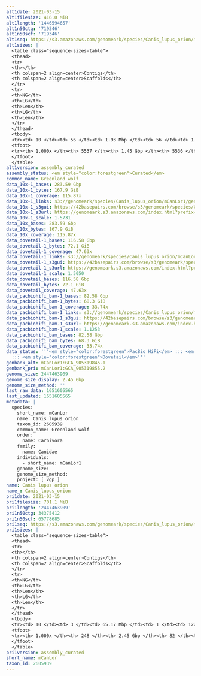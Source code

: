 ```yaml
---
alt1date: 2021-03-15
alt1filesize: 416.0 MiB
alt1length: '1446594657'
alt1n50ctg: '719346'
alt1n50scf: '719346'
alt1seq: https://s3.amazonaws.com/genomeark/species/Canis_lupus_orion/mCanLor1/assembly_curated/mCanLor1.alt.cur.20210315.fasta.gz
alt1sizes: |
  <table class="sequence-sizes-table">
  <thead>
  <tr>
  <th></th>
  <th colspan=2 align=center>Contigs</th>
  <th colspan=2 align=center>Scaffolds</th>
  </tr>
  <tr>
  <th>NG</th>
  <th>LG</th>
  <th>Len</th>
  <th>LG</th>
  <th>Len</th>
  </tr>
  </thead>
  <tbody>
  <tr><td> 10 </td><td> 56 </td><td> 1.93 Mbp </td><td> 56 </td><td> 1.93 Mbp </td></tr><tr><td> 20 </td><td> 143 </td><td> 1.46 Mbp </td><td> 143 </td><td> 1.46 Mbp </td></tr><tr><td> 30 </td><td> 257 </td><td> 1.12 Mbp </td><td> 257 </td><td> 1.12 Mbp </td></tr><tr><td> 40 </td><td> 401 </td><td> 0.91 Mbp </td><td> 401 </td><td> 0.91 Mbp </td></tr><tr style="background-color:#cccccc;"><td> 50 </td><td> 582 </td><td> 0.72 Mbp </td><td> 582 </td><td> 0.72 Mbp </td></tr><tr><td> 60 </td><td> 809 </td><td> 0.57 Mbp </td><td> 809 </td><td> 0.57 Mbp </td></tr><tr><td> 70 </td><td> 1106 </td><td> 423.16 Kbp </td><td> 1106 </td><td> 423.16 Kbp </td></tr><tr><td> 80 </td><td> 1522 </td><td> 279.47 Kbp </td><td> 1522 </td><td> 279.47 Kbp </td></tr><tr><td> 90 </td><td> 2239 </td><td> 135.75 Kbp </td><td> 2239 </td><td> 135.75 Kbp </td></tr><tr><td> 100 </td><td> 5536 </td><td> 4.83 Kbp </td><td> 5535 </td><td> 4.83 Kbp </td></tr></tbody>
  <tfoot>
  <tr><th> 1.000x </th><th> 5537 </th><th> 1.45 Gbp </th><th> 5536 </th><th> 1.45 Gbp </th></tr>
  </tfoot>
  </table>
alt1version: assembly_curated
assembly_status: <em style="color:forestgreen">Curated</em>
common_name: Greenland wolf
data_10x-1_bases: 283.59 Gbp
data_10x-1_bytes: 167.9 GiB
data_10x-1_coverage: 115.87x
data_10x-1_links: s3://genomeark/species/Canis_lupus_orion/mCanLor1/genomic_data/10x/<br>
data_10x-1_s3gui: https://42basepairs.com/browse/s3/genomeark/species/Canis_lupus_orion/mCanLor1/genomic_data/10x/
data_10x-1_s3url: https://genomeark.s3.amazonaws.com/index.html?prefix=species/Canis_lupus_orion/mCanLor1/genomic_data/10x/
data_10x-1_scale: 1.5731
data_10x_bases: 283.59 Gbp
data_10x_bytes: 167.9 GiB
data_10x_coverage: 115.87x
data_dovetail-1_bases: 116.58 Gbp
data_dovetail-1_bytes: 72.1 GiB
data_dovetail-1_coverage: 47.63x
data_dovetail-1_links: s3://genomeark/species/Canis_lupus_orion/mCanLor1/genomic_data/dovetail/<br>
data_dovetail-1_s3gui: https://42basepairs.com/browse/s3/genomeark/species/Canis_lupus_orion/mCanLor1/genomic_data/dovetail/
data_dovetail-1_s3url: https://genomeark.s3.amazonaws.com/index.html?prefix=species/Canis_lupus_orion/mCanLor1/genomic_data/dovetail/
data_dovetail-1_scale: 1.5050
data_dovetail_bases: 116.58 Gbp
data_dovetail_bytes: 72.1 GiB
data_dovetail_coverage: 47.63x
data_pacbiohifi_bam-1_bases: 82.58 Gbp
data_pacbiohifi_bam-1_bytes: 68.3 GiB
data_pacbiohifi_bam-1_coverage: 33.74x
data_pacbiohifi_bam-1_links: s3://genomeark/species/Canis_lupus_orion/mCanLor1/genomic_data/pacbio_hifi/<br>
data_pacbiohifi_bam-1_s3gui: https://42basepairs.com/browse/s3/genomeark/species/Canis_lupus_orion/mCanLor1/genomic_data/pacbio_hifi/
data_pacbiohifi_bam-1_s3url: https://genomeark.s3.amazonaws.com/index.html?prefix=species/Canis_lupus_orion/mCanLor1/genomic_data/pacbio_hifi/
data_pacbiohifi_bam-1_scale: 1.1253
data_pacbiohifi_bam_bases: 82.58 Gbp
data_pacbiohifi_bam_bytes: 68.3 GiB
data_pacbiohifi_bam_coverage: 33.74x
data_status: '''<em style="color:forestgreen">PacBio HiFi</em> ::: <em style="color:forestgreen">10x</em>
  ::: <em style="color:forestgreen">Dovetail</em>'''
genbank_alt: mCanLor1:GCA_905319845.1
genbank_pri: mCanLor1:GCA_905319855.2
genome_size: 2447463909
genome_size_display: 2.45 Gbp
genome_size_method: ''
last_raw_data: 1651605565
last_updated: 1651605565
metadata: |
  species:
    short_name: mCanLor
    name: Canis lupus orion
    taxon_id: 2605939
    common_name: Greenland wolf
    order:
      name: Carnivora
    family:
      name: Canidae
    individuals:
      - short_name: mCanLor1
    genome_size:
    genome_size_method:
    project: [ vgp ]
name: Canis lupus orion
name_: Canis_lupus_orion
pri1date: 2021-03-15
pri1filesize: 701.1 MiB
pri1length: '2447463909'
pri1n50ctg: 34375412
pri1n50scf: 65778685
pri1seq: https://s3.amazonaws.com/genomeark/species/Canis_lupus_orion/mCanLor1/assembly_curated/mCanLor1.pri.cur.20210315.fasta.gz
pri1sizes: |
  <table class="sequence-sizes-table">
  <thead>
  <tr>
  <th></th>
  <th colspan=2 align=center>Contigs</th>
  <th colspan=2 align=center>Scaffolds</th>
  </tr>
  <tr>
  <th>NG</th>
  <th>LG</th>
  <th>Len</th>
  <th>LG</th>
  <th>Len</th>
  </tr>
  </thead>
  <tbody>
  <tr><td> 10 </td><td> 3 </td><td> 65.17 Mbp </td><td> 1 </td><td> 122.96 Mbp </td></tr><tr><td> 20 </td><td> 7 </td><td> 50.44 Mbp </td><td> 4 </td><td> 88.63 Mbp </td></tr><tr><td> 30 </td><td> 12 </td><td> 46.17 Mbp </td><td> 7 </td><td> 78.39 Mbp </td></tr><tr><td> 40 </td><td> 18 </td><td> 41.41 Mbp </td><td> 10 </td><td> 73.73 Mbp </td></tr><tr style="background-color:#cccccc;"><td> 50 </td><td> 24 </td><td style="background-color:#88ff88;"> 34.38 Mbp </td><td> 14 </td><td style="background-color:#88ff88;"> 65.78 Mbp </td></tr><tr><td> 60 </td><td> 32 </td><td> 28.89 Mbp </td><td> 18 </td><td> 62.79 Mbp </td></tr><tr><td> 70 </td><td> 41 </td><td> 22.82 Mbp </td><td> 22 </td><td> 53.62 Mbp </td></tr><tr><td> 80 </td><td> 56 </td><td> 11.54 Mbp </td><td> 27 </td><td> 46.11 Mbp </td></tr><tr><td> 90 </td><td> 83 </td><td> 6.53 Mbp </td><td> 32 </td><td> 41.77 Mbp </td></tr><tr><td> 100 </td><td> 247 </td><td> 16.69 Kbp </td><td> 81 </td><td> 16.69 Kbp </td></tr></tbody>
  <tfoot>
  <tr><th> 1.000x </th><th> 248 </th><th> 2.45 Gbp </th><th> 82 </th><th> 2.45 Gbp </th></tr>
  </tfoot>
  </table>
pri1version: assembly_curated
short_name: mCanLor
taxon_id: 2605939
---
```

